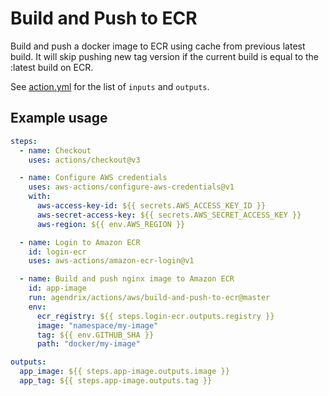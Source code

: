 # Build and Push to ECR

Build and push a docker image to ECR using cache from previous latest build.
It will skip pushing new tag version if the current build is equal to the :latest build on ECR.

See [action.yml](./action.yml) for the list of `inputs` and `outputs`.

## Example usage

```yaml
steps:
  - name: Checkout
    uses: actions/checkout@v3

  - name: Configure AWS credentials
    uses: aws-actions/configure-aws-credentials@v1
    with:
      aws-access-key-id: ${{ secrets.AWS_ACCESS_KEY_ID }}
      aws-secret-access-key: ${{ secrets.AWS_SECRET_ACCESS_KEY }}
      aws-region: ${{ env.AWS_REGION }}

  - name: Login to Amazon ECR
    id: login-ecr
    uses: aws-actions/amazon-ecr-login@v1

  - name: Build and push nginx image to Amazon ECR
    id: app-image
    run: agendrix/actions/aws/build-and-push-to-ecr@master
    env:
      ecr_registry: ${{ steps.login-ecr.outputs.registry }}
      image: "namespace/my-image"
      tag: ${{ env.GITHUB_SHA }}
      path: "docker/my-image"

outputs:
  app_image: ${{ steps.app-image.outputs.image }}
  app_tag: ${{ steps.app-image.outputs.tag }}
```
